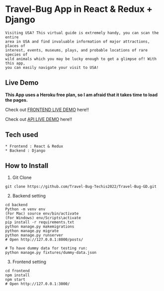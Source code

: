 # Travel-Bug App in React & Redux + Django

```
Visiting USA? This virtual guide is extremely handy, you can scan the entire
area in USA and find invaluable information of major attractions, places of 
interest, events, museums, plays, and probable locations of rare species of 
wild animals which you may be lucky enough to get a glimpse of! With this app,
you can easily navigate your visit to USA!

```

## Live Demo

**This App uses a Heroku free plan, so I am afraid that it takes time to load the pages.**

Check out [FRONTEND LIVE DEMO](https://travel-bug-techis-frontend.herokuapp.com/) here!!

Check out [API LIVE DEMO](https://travel-bug-techis-backend.herokuapp.com/) here!!

## Tech used

```
* Frontend : React & Redux
* Backend : Django
```

## How to Install

1. Git Clone

```
git clone https://github.com/Travel-Bug-Techis2022/Travel-Bug-GD.git
```

2. Backend setting

```
cd backend
Python -m venv env
(For Mac) source env/bin/activate
(For Windows) env/Scripts\activate
pip install -r requirements.txt
python manage.py makemigrations
python manage.py migrate
python manage.py runserver
# Open http://127.0.0.1:8000/posts/

# To have dummy data for testing run:
python manage.py fixtures/dummy-data.json
```

3. Frontend setting

```
cd frontend
npm install
npm start
# Open http://127.0.0.1:3000/
```
